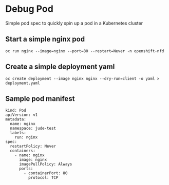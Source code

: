 # Debug Pod
Simple pod spec to quickly spin up a pod in a Kubernetes cluster

## Start a simple nginx pod

```
oc run nginx --image=nginx --port=80 --restart=Never -n openshift-nfd
```

## Create a simple deployment yaml

```
oc create deployment --image nginx nginx --dry-run=client -o yaml > deployment.yaml
```

## Sample pod manifest

```
kind: Pod
apiVersion: v1
metadata:
  name: nginx
  namespace: jude-test
  labels:
    run: nginx
spec:
  restartPolicy: Never
  containers:
    - name: nginx
      image: nginx
      imagePullPolicy: Always
      ports:
        - containerPort: 80
          protocol: TCP
```
